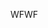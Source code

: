 <span data-ttu-id="627b1-101">WF</span><span class="sxs-lookup"><span data-stu-id="627b1-101">WF</span></span>